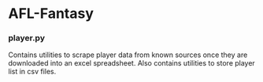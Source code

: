 # AFL-Fantasy
### player.py
Contains utilities to scrape player data from known sources once they are downloaded into an excel spreadsheet. Also contains utilities to store player list in csv files.
###
